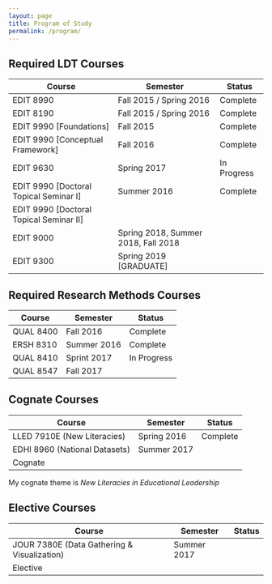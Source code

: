 ```yaml
---
layout: page
title: Program of Study
permalink: /program/
---
```


## Required LDT Courses

| Course                  | Semester                | Status      |
|-------------------------|-------------------------|-------------|
| EDIT 8990               | Fall 2015 / Spring 2016 | Complete    |
| EDIT 8190               | Fall 2015 / Spring 2016 | Complete    |
| EDIT 9990 [Foundations] | Fall 2015               | Complete    |
| EDIT 9990 [Conceptual Framework] | Fall 2016      | Complete    |
| EDIT 9630               | Spring 2017             |In Progress  |
| EDIT 9990 [Doctoral Topical Seminar I] | Summer 2016 | Complete |
| EDIT 9990 [Doctoral Topical Seminar II] |         |         |
| EDIT 9000               | Spring 2018, Summer 2018, Fall 2018 | | 
| EDIT 9300               | Spring 2019 [GRADUATE]  |             |

## Required Research Methods Courses

| Course                  | Semester                | Status      |
|-------------------------|-------------------------|-------------|
| QUAL 8400               | Fall 2016               | Complete    |
| ERSH 8310               | Summer 2016             | Complete    |
| QUAL 8410               | Sprint 2017             |In Progress  |
| QUAL 8547               | Fall 2017               |             |

## Cognate Courses

| Course                  | Semester                | Status      |
|-------------------------|-------------------------|-------------|
| LLED 7910E (New Literacies) | Spring 2016         | Complete    |
| EDHI 8960 (National Datasets) | Summer 2017       |             |
| Cognate                 |                         |             |

My cognate theme is *New Literacies in Educational Leadership*

## Elective Courses

| Course                  | Semester                | Status      |
|-------------------------|-------------------------|-------------|
| JOUR 7380E (Data Gathering & Visualization) | Summer 2017 |             |
| Elective                |                         |             |
